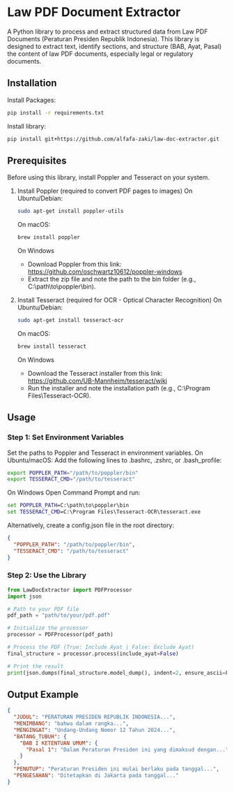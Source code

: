 # Law PDF Document Extractor

A Python library to process and extract structured data from Law PDF Documents (Peraturan Presiden Republik Indonesia). This library is designed to extract text, identify sections, and structure (BAB, Ayat, Pasal) the content of law PDF documents, especially legal or regulatory documents.

## Installation
Install Packages:
```bash
pip install -r requirements.txt
```
Install library:
```bash
pip install git+https://github.com/alfafa-zaki/law-doc-extractor.git
```

## Prerequisites
Before using this library, install Poppler and Tesseract on your system.
1. Install Poppler (required to convert PDF pages to images)
   On Ubuntu/Debian:
   ```bash
   sudo apt-get install poppler-utils
   ```
   On macOS:
   ```bash
   brew install poppler
   ```
   On Windows
   - Download Poppler from this link: https://github.com/oschwartz10612/poppler-windows
   - Extract the zip file and note the path to the bin folder (e.g., C:\path\to\poppler\bin).

3. Install Tesseract (required for OCR - Optical Character Recognition)
   On Ubuntu/Debian:
   ```bash
   sudo apt-get install tesseract-ocr
   ```
   On macOS:
   ```bash
   brew install tesseract
   ```
   On Windows
   - Download the Tesseract installer from this link: https://github.com/UB-Mannheim/tesseract/wiki
   - Run the installer and note the installation path (e.g., C:\Program Files\Tesseract-OCR).

## Usage
### Step 1: Set Environment Variables
Set the paths to Poppler and Tesseract in environment variables.
On Ubuntu/macOS:
Add the following lines to .bashrc, .zshrc, or .bash_profile:
```bash
export POPPLER_PATH="/path/to/poppler/bin"
export TESSERACT_CMD="/path/to/tesseract"
```
On Windows
Open Command Prompt and run:
```cmd
set POPPLER_PATH=C:\path\to\poppler\bin
set TESSERACT_CMD=C:\Program Files\Tesseract-OCR\tesseract.exe
```
Alternatively, create a config.json file in the root directory:
```json
{
  "POPPLER_PATH": "/path/to/poppler/bin",
  "TESSERACT_CMD": "/path/to/tesseract"
}
```
### Step 2: Use the Library
```python
from LawDocExtractor import PDFProcessor
import json

# Path to your PDF file
pdf_path = "path/to/your/pdf.pdf"

# Initialize the processor
processor = PDFProcessor(pdf_path)

# Process the PDF (True: Include Ayat | False: Exclude Ayat)
final_structure = processor.process(include_ayat=False)

# Print the result
print(json.dumps(final_structure.model_dump(), indent=2, ensure_ascii=False))
```

## Output Example
```json
{
  "JUDUL": "PERATURAN PRESIDEN REPUBLIK INDONESIA...",
  "MENIMBANG": "bahwa dalam rangka...",
  "MENGINGAT": "Undang-Undang Nomor 12 Tahun 2024...",
  "BATANG_TUBUH": {
    "BAB I KETENTUAN UMUM": {
      "Pasal 1": "Dalam Peraturan Presiden ini yang dimaksud dengan..."
    }
  },
  "PENUTUP": "Peraturan Presiden ini mulai berlaku pada tanggal...",
  "PENGESAHAN": "Ditetapkan di Jakarta pada tanggal..."
}
```
